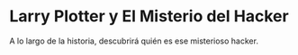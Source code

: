 # Larry Plotter y El Misterio del Hacker

A lo largo de la historia, descubrirá quién es ese misterioso hacker.
